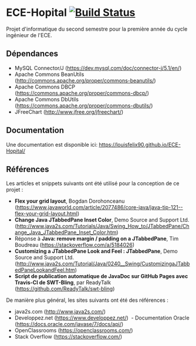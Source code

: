 ﻿# ECE-Hopital [![Build Status](https://www.travis-ci.com/louisfelix90/ECE-Hopital.svg?token=ELbB1pLDWUVazPTNRLJJ&branch=master)](https://www.travis-ci.com/louisfelix90/ECE-Hopital)

Projet d'informatique du second semestre pour la première année du cycle ingénieur de l'ECE.

## Dépendances
 - MySQL Connector/J (https://dev.mysql.com/doc/connector-j/5.1/en/)
 - Apache Commons BeanUtils (http://commons.apache.org/proper/commons-beanutils/)
 - Apache Commons DBCP (https://commons.apache.org/proper/commons-dbcp/)
 - Apache Commons DbUtils (https://commons.apache.org/proper/commons-dbutils/)
 - JFreeChart (http://www.jfree.org/jfreechart/)

## Documentation
Une documentation est disponible ici:
https://louisfelix90.github.io/ECE-Hopital/

## Références
Les articles et snippets suivants ont été utilisé pour la conception de ce projet :
 - **Flex your grid layout**, Bogdan Dorohonceanu (https://www.javaworld.com/article/2077486/core-java/java-tip-121--flex-your-grid-layout.html)
 - **Change Java JTabbedPane Inset Color**, Demo Source and Support Ltd. (http://www.java2s.com/Tutorials/Java/Swing_How_to/JTabbedPane/Change_Java_JTabbedPane_Inset_Color.htm)
 - Réponse à **Java: remove margin / padding on a JTabbedPane**, Tim Boudreau (https://stackoverflow.com/a/5184026)
 - **Customizing a JTabbedPane Look and Feel : JTabbedPane**, Demo Source and Support Ltd. (http://www.java2s.com/Tutorial/Java/0240__Swing/CustomizingaJTabbedPaneLookandFeel.htm)
 - **Script de publication automatique de JavaDoc sur GitHub Pages avec Travis-CI de SWT-Bling**, par ReadyTalk (https://github.com/ReadyTalk/swt-bling)

De manière plus général, les sites suivants ont été des références :
 - java2s.com (http://www.java2s.com​/)
 - Developpez.net (https://www.developpez.net/)
​ - Documentation Oracle (https://docs.oracle.com/javase/7/docs/api/​)
 - OpenClassrooms (https://openclassrooms.com/)
 - Stack Overflow (https://stackoverflow.com/​)​
